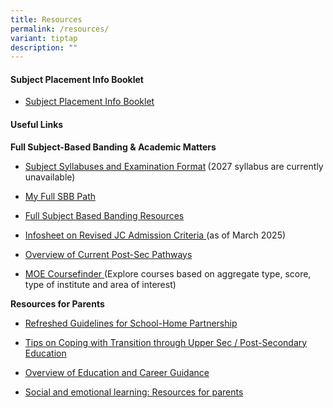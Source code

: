```yaml
---
title: Resources
permalink: /resources/
variant: tiptap
description: ""
---
```

<h4>Subject Placement Info Booklet</h4>
<ul data-tight="true" class="tight">
<li>
<p><a href="/files/Subject_Placement_Info_Booklet_2025.pdf" rel="noopener noreferrer nofollow" target="_blank">Subject Placement Info Booklet</a>
</p>
</li>
</ul>
<p></p>
<h4>Useful Links</h4>
<p><strong>Full Subject-Based Banding &amp; Academic Matters</strong>
</p>
<ul data-tight="true" class="tight">
<li>
<p><a href="https://www.seab.gov.sg" rel="noopener nofollow" target="_blank">Subject Syllabuses and Examination Format</a><strong> </strong>(2027
syllabus are currently unavailable)</p>
</li>
<li>
<p><a href="https://www.moe.gov.sg/microsites/psle-fsbb/full-subject-based-banding/interactive.html" rel="noopener nofollow" target="_blank">My Full SBB Path</a>
</p>
</li>
<li>
<p><a href="https://www.moe.gov.sg/microsites/psle-fsbb/full-subject-based-banding/main.html" rel="noopener nofollow" target="_blank">Full Subject Based Banding Resources</a>
</p>
</li>
<li>
<p><a href="https://www.moe.gov.sg/news/press-releases/20250306-infosheet-1-revised-jc-admission-criteria" rel="noopener nofollow" target="_blank">Infosheet on Revised JC Admission Criteria </a>(as
of March 2025)</p>
</li>
<li>
<p><a href="https://www.moe.gov.sg/post-secondary/" rel="noopener nofollow" target="_blank">Overview of Current Post-Sec Pathways</a>
</p>
</li>
<li>
<p><a href="https://www.moe.gov.sg/coursefinder" rel="noopener nofollow" target="_blank">MOE Coursefinder </a>(Explore
courses based on aggregate type, score, type of institute and area of interest)</p>
</li>
</ul>
<p></p>
<p><strong>Resources for Parents</strong>
</p>
<ul data-tight="true" class="tight">
<li>
<p><a href="https://www.moe.gov.sg/-/media/files/news/press/2024/annex-a---refreshed-guidelines-for-school-home-partnership.pdf" rel="noopener nofollow" target="_blank">Refreshed Guidelines for School-Home Partnership</a>
</p>
</li>
<li>
<p><a href="http://go.gov.sg/transitionsupportel" rel="noopener nofollow" target="_blank">Tips on Coping with Transition through Upper Sec / Post-Secondary Education</a>
</p>
</li>
<li>
<p><a href="https://www.moe.gov.sg/education-in-sg/our-programmes/education-and-career-guidance/overview" rel="noopener nofollow" target="_blank">Overview of Education and Career Guidance</a>
</p>
</li>
<li>
<p><a href="https://www.moe.gov.sg/education-in-sg/our-programmes/social-and-emotional-learning/sel-resources-for-parents" rel="noopener nofollow" target="_blank">Social and emotional learning: Resources for parents</a>
</p>
</li>
</ul>
<p></p>